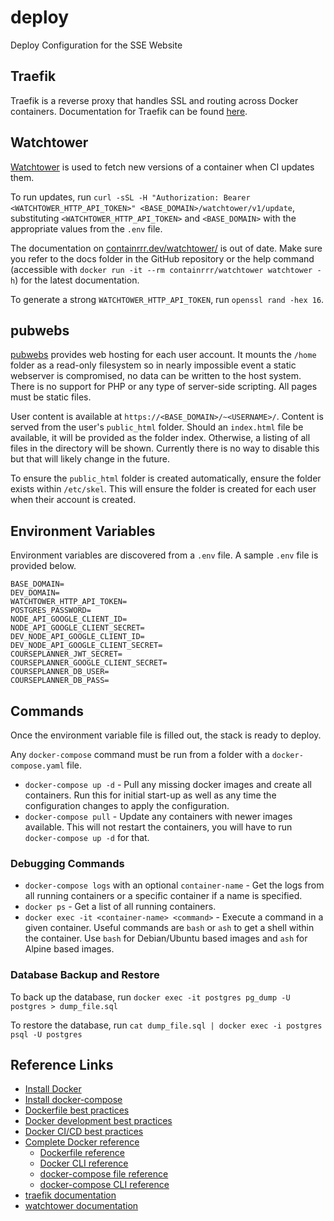 # deploy
Deploy Configuration for the SSE Website

## Traefik
Traefik is a reverse proxy that handles SSL and routing across Docker containers. Documentation for Traefik can be found [here](https://doc.traefik.io/traefik/).

<!-- (commented out because the web dashboard is disabled now)
### HTTP Basic Authentication
Traefik uses htpasswd files for basic authentication. The `htpasswd` utility is provided by the package `apache2-utils` on Debian-based systems. To add or modify an entry, use `htpasswd -c /path/to/file username`.
-->

## Watchtower
[Watchtower](https://github.com/containrrr/watchtower/) is used to fetch new versions of a container when CI updates them. 

To run updates, run `curl -sSL -H "Authorization: Bearer <WATCHTOWER_HTTP_API_TOKEN>" <BASE_DOMAIN>/watchtower/v1/update`, substituting `<WATCHTOWER_HTTP_API_TOKEN>` and `<BASE_DOMAIN>` with the appropriate values from the `.env` file.

The documentation on [containrrr.dev/watchtower/](https://containrrr.dev/watchtower/) is out of date. Make sure you refer to the docs folder in the GitHub repository or the help command (accessible with `docker run -it --rm containrrr/watchtower watchtower -h`) for the latest documentation.

To generate a strong `WATCHTOWER_HTTP_API_TOKEN`, run `openssl rand -hex 16`.

## pubwebs
[pubwebs](https://github.com/galenguyer/pubwebs) provides web hosting for each user account. It mounts the `/home` folder as a read-only filesystem so in nearly impossible event a static webserver is compromised, no data can be written to the host system. There is no support for PHP or any type of server-side scripting. All pages must be static files.

User content is available at `https://<BASE_DOMAIN>/~<USERNAME>/`. Content is served from the user's `public_html` folder. Should an `index.html` file be available, it will be provided as the folder index. Otherwise, a listing of all files in the directory will be shown. Currently there is no way to disable this but that will likely change in the future.

To ensure the `public_html` folder is created automatically, ensure the folder exists within `/etc/skel`. This will ensure the folder is created for each user when their account is created.

## Environment Variables
Environment variables are discovered from a `.env` file. A sample `.env` file is provided below.
```
BASE_DOMAIN=
DEV_DOMAIN=
WATCHTOWER_HTTP_API_TOKEN=
POSTGRES_PASSWORD=
NODE_API_GOOGLE_CLIENT_ID=
NODE_API_GOOGLE_CLIENT_SECRET=
DEV_NODE_API_GOOGLE_CLIENT_ID=
DEV_NODE_API_GOOGLE_CLIENT_SECRET=
COURSEPLANNER_JWT_SECRET=
COURSEPLANNER_GOOGLE_CLIENT_SECRET=
COURSEPLANNER_DB_USER=
COURSEPLANNER_DB_PASS=
```

## Commands
Once the environment variable file is filled out, the stack is ready to deploy. 

Any `docker-compose` command must be run from a folder with a `docker-compose.yaml` file.

- `docker-compose up -d` - Pull any missing docker images and create all containers. Run this for initial start-up as well as any time the configuration changes to apply the configuration.
- `docker-compose pull` - Update any containers with newer images available. This will not restart the containers, you will have to run `docker-compose up -d` for that.

### Debugging Commands
- `docker-compose logs` with an optional `container-name` - Get the logs from all running containers or a specific container if a name is specified.
- `docker ps` - Get a list of all running containers.
- `docker exec -it <container-name> <command>` - Execute a command in a given container. Useful commands are `bash` or `ash` to get a shell within the container. Use `bash` for Debian/Ubuntu based images and `ash` for Alpine based images.

### Database Backup and Restore
To back up the database, run `docker exec -it postgres pg_dump -U postgres > dump_file.sql`

To restore the database, run `cat dump_file.sql | docker exec -i postgres psql -U postgres`

## Reference Links
- [Install Docker](https://docs.docker.com/engine/install/)
- [Install docker-compose](https://docs.docker.com/compose/install/)
- [Dockerfile best practices](https://docs.docker.com/develop/develop-images/dockerfile_best-practices/)
- [Docker development best practices](https://docs.docker.com/develop/dev-best-practices/)
- [Docker CI/CD best practices](https://docs.docker.com/ci-cd/best-practices/)
- [Complete Docker reference](https://docs.docker.com/reference/)
    - [Dockerfile reference](https://docs.docker.com/engine/reference/builder/)
    - [Docker CLI reference](https://docs.docker.com/engine/reference/commandline/cli/)
    - [docker-compose file reference](https://docs.docker.com/compose/compose-file/compose-file-v3/)
    - [docker-compose CLI reference](https://docs.docker.com/compose/reference/overview/)
- [traefik documentation](https://doc.traefik.io/traefik/)
- [watchtower documentation](https://github.com/containrrr/watchtower/tree/main/docs)
